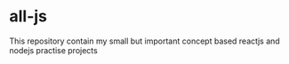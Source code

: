 # all-js
This repository contain my small but important concept based reactjs and nodejs practise projects
